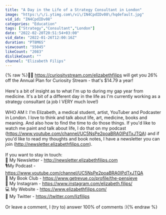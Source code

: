 ```yaml
---
title: "A Day in the Life of a Strategy Consultant in London"
image: "https:\/\/i.ytimg.com\/vi\/IN4CpdIDv08\/hqdefault.jpg"
vid_id: "IN4CpdIDv08"
categories: "Education"
tags: ["Strategy","Consultant","London"]
date: "2022-02-20T20:51:54+03:00"
vid_date: "2022-01-26T12:00:16Z"
duration: "PT8M6S"
viewcount: "55045"
likeCount: "2083"
dislikeCount: ""
channel: "Elizabeth Filips"
---
```

{% raw %}👩‍🦰 <a rel="nofollow" target="blank" href="https://curiositystream.com/elizabethfilips">https://curiositystream.com/elizabethfilips</a> will get you 26% off the Annual Plan for Curiosity Stream - that's $14.79 a year!<br /><br />Here's a bit of insight as to what I'm up to during my gap year from medicine. It's a bit of a different day in the life as I'm currently working as a strategy consultant (a job I VERY much love!) <br /><br />WHO AM I: I'm Elizabeth, a medical student, artist, YouTuber and Podcaster in London. I love to think and talk about life, art, medicine, books and meaning. And also how to find the time to do those things. If you'd like to watch me paint and talk about life, I do that on my podcast (<a rel="nofollow" target="blank" href="https://www.youtube.com/channel/UC5NsPe2poaBRA0IPdTxJTQA)">https://www.youtube.com/channel/UC5NsPe2poaBRA0IPdTxJTQA)</a> and if you'd like to read my thoughts and book notes, I have a newsletter you can join (<a rel="nofollow" target="blank" href="http://newsletter.elizabethfilips.com​​).">http://newsletter.elizabethfilips.com​​).</a><br /><br />If you want to stay in touch:<br />💌 My Newsletter - <a rel="nofollow" target="blank" href="http://newsletter.elizabethfilips.com​​">http://newsletter.elizabethfilips.com​​</a><br />🎙My Podcast - <a rel="nofollow" target="blank" href="https://www.youtube.com/channel/UC5NsPe2poaBRA0IPdTxJTQA">https://www.youtube.com/channel/UC5NsPe2poaBRA0IPdTxJTQA</a><br />📕 My Book Club - <a rel="nofollow" target="blank" href="https://www.getrevue.co/profile/the-pensieve">https://www.getrevue.co/profile/the-pensieve</a><br />📸 My Instagram - <a rel="nofollow" target="blank" href="https://www.instagram.com/elizabeth.filips/">https://www.instagram.com/elizabeth.filips/</a><br />💻 My Website - <a rel="nofollow" target="blank" href="https://www.elizabethfilips.com/">https://www.elizabethfilips.com/</a><br />🐥 My Twitter - <a rel="nofollow" target="blank" href="https://twitter.com/lizfilips">https://twitter.com/lizfilips</a><br /><br />Or leave a comment, I (try to) answer 100% of comments :){% endraw %}
